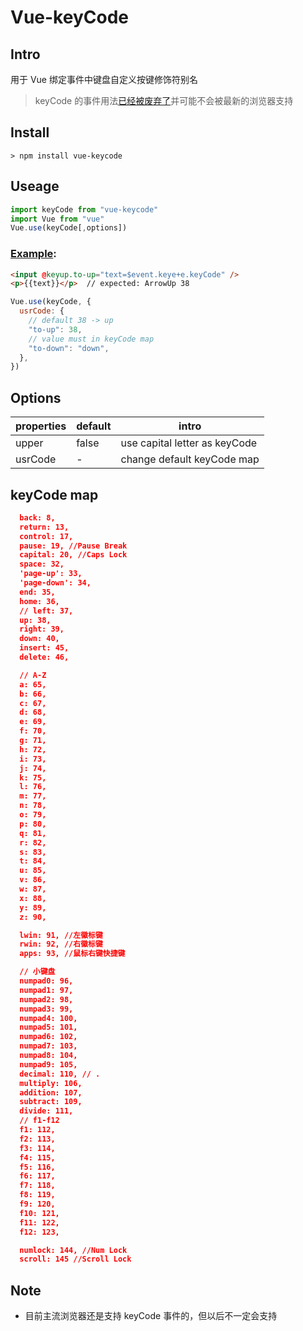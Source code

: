 # Vue-keyCode

## Intro

用于 Vue 绑定事件中键盘自定义按键修饰符别名

> keyCode 的事件用法[已经被废弃了](https://developer.mozilla.org/en-US/docs/Web/API/KeyboardEvent/keyCode)并可能不会被最新的浏览器支持

## Install

```
> npm install vue-keycode
```

## Useage

```javascript
import keyCode from "vue-keycode"
import Vue from "vue"
Vue.use(keyCode[,options])  
```

### [Example]('./test/index.html'):

```html
<input @keyup.to-up="text=$event.keye+e.keyCode" />
<p>{{text}}</p>  // expected: ArrowUp 38
```

```js
Vue.use(keyCode, {
  usrCode: {
    // default 38 -> up 
    "to-up": 38,
    // value must in keyCode map
    "to-down": "down",
  },
})
```

## Options

| properties | default | intro                         |
| ---------- | ------- | ----------------------------- |
| upper      | false   | use capital letter as keyCode |
| usrCode    | -       | change default keyCode map    |

## keyCode map

```json
  back: 8,
  return: 13,
  control: 17,
  pause: 19, //Pause Break
  capital: 20, //Caps Lock
  space: 32,
  'page-up': 33,
  'page-down': 34,
  end: 35,
  home: 36,
  // left: 37,
  up: 38,
  right: 39,
  down: 40,
  insert: 45,
  delete: 46,

  // A-Z
  a: 65,
  b: 66,
  c: 67,
  d: 68,
  e: 69,
  f: 70,
  g: 71,
  h: 72,
  i: 73,
  j: 74,
  k: 75,
  l: 76,
  m: 77,
  n: 78,
  o: 79,
  p: 80,
  q: 81,
  r: 82,
  s: 83,
  t: 84,
  u: 85,
  v: 86,
  w: 87,
  x: 88,
  y: 89,
  z: 90,

  lwin: 91, //左徽标键
  rwin: 92, //右徽标键
  apps: 93, //鼠标右键快捷键

  // 小键盘
  numpad0: 96,
  numpad1: 97,
  numpad2: 98,
  numpad3: 99,
  numpad4: 100,
  numpad5: 101,
  numpad6: 102,
  numpad7: 103,
  numpad8: 104,
  numpad9: 105,
  decimal: 110, // .
  multiply: 106,
  addition: 107,
  subtract: 109,
  divide: 111,
  // f1-f12
  f1: 112,
  f2: 113,
  f3: 114,
  f4: 115,
  f5: 116,
  f6: 117,
  f7: 118,
  f8: 119,
  f9: 120,
  f10: 121,
  f11: 122,
  f12: 123,

  numlock: 144, //Num Lock
  scroll: 145 //Scroll Lock
```

## Note

- 目前主流浏览器还是支持 keyCode 事件的，但以后不一定会支持
